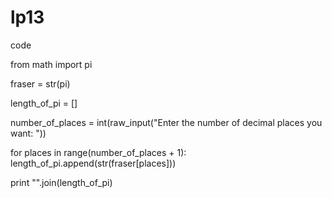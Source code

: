 # lp13
code

from math import pi

fraser = str(pi)

length_of_pi = []

number_of_places = int(raw_input("Enter the number of decimal places you want: "))

for places in range(number_of_places + 1):  
    length_of_pi.append(str(fraser[places]))

print "".join(length_of_pi)
